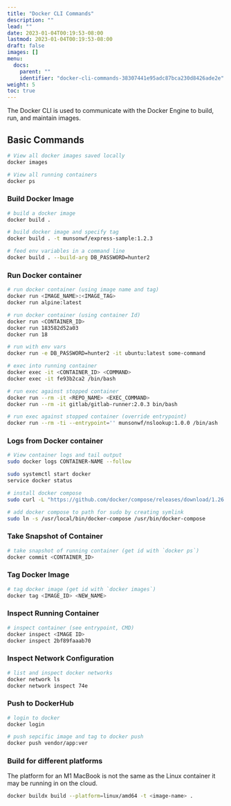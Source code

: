 ```yaml
---
title: "Docker CLI Commands"
description: ""
lead: ""
date: 2023-01-04T00:19:53-08:00
lastmod: 2023-01-04T00:19:53-08:00
draft: false
images: []
menu:
  docs:
    parent: ""
    identifier: "docker-cli-commands-38307441e95adc87bca230d8426ade2e"
weight: 5
toc: true
---
```


The Docker CLI is used to communicate with the Docker Engine to build, run, and maintain images.

## Basic Commands

```bash
# View all docker images saved locally
docker images

# View all running containers
docker ps
```

### Build Docker Image

```bash
# build a docker image
docker build .

# build docker image and specify tag
docker build . -t munsonwf/express-sample:1.2.3

# feed env variables in a command line
docker build . --build-arg DB_PASSWORD=hunter2
```

### Run Docker container

```bash
# run docker container (using image name and tag)
docker run <IMAGE_NAME>:<IMAGE_TAG>
docker run alpine:latest

# run docker container (using container Id)
docker run <CONTAINER_ID>
docker run 183582d52a03
docker run 18

# run with env vars
docker run -e DB_PASSWORD=hunter2 -it ubuntu:latest some-command

# exec into running container
docker exec -it <CONTAINER_ID> <COMMAND>
docker exec -it fe93b2ca2 /bin/bash

# run exec against stopped container
docker run --rm -it <REPO_NAME> <EXEC_COMMAND>
docker run --rm -it gitlab/gitlab-runner:2.0.3 bin/bash

# run exec against stopped container (override entrypoint)
docker run --rm -ti --entrypoint='' munsonwf/nslookup:1.0.0 /bin/ash
```

### Logs from Docker container

```bash
# View container logs and tail output
sudo docker logs CONTAINER-NAME --follow

sudo systemctl start docker
service docker status

# install docker compose
sudo curl -L "https://github.com/docker/compose/releases/download/1.26.2/docker-compose-$(uname -s)-$(uname -m)" -o /usr/local/bin/docker-compose

# add docker compose to path for sudo by creating symlink
sudo ln -s /usr/local/bin/docker-compose /usr/bin/docker-compose

```

### Take Snapshot of Container

```bash { title="Take snapshot of running container" }
# take snapshot of running container (get id with `docker ps`)
docker commit <CONTAINER_ID>
```

### Tag Docker Image

```bash { title="Tag image" }
# tag docker image (get id with `docker images`)
docker tag <IMAGE_ID> <NEW_NAME>
```

### Inspect Running Container

```bash { title="Inspect running container" }
# inspect container (see entrypoint, CMD)
docker inspect <IMAGE ID>
docker inspect 2bf89faaab70
```

### Inspect Network Configuration

```bash { title="Inspect network configuration" }
# list and inspect docker networks
docker network ls
docker network inspect 74e
```

### Push to DockerHub

```bash
# login to docker
docker login

# push sepcific image and tag to docker push
docker push vendor/app:ver
```

### Build for different platforms

The platform for an M1 MacBook is not the same as the Linux container it may be running in on the cloud.

```bash
docker buildx build --platform=linux/amd64 -t <image-name> .
```

